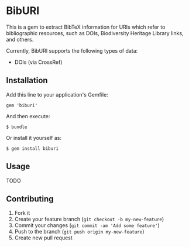 # BibURI

This is a gem to extract BibTeX information for URIs which refer to bibliographic
resources, such as DOIs, Biodiversity Heritage Library links, and others.

Currently, BibURI supports the following types of data:

 - DOIs (via CrossRef)

## Installation

Add this line to your application's Gemfile:

    gem 'biburi'

And then execute:

    $ bundle

Or install it yourself as:

    $ gem install biburi

## Usage

TODO

## Contributing

1. Fork it
2. Create your feature branch (`git checkout -b my-new-feature`)
3. Commit your changes (`git commit -am 'Add some feature'`)
4. Push to the branch (`git push origin my-new-feature`)
5. Create new pull request
